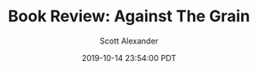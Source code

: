 ---
layout: podcast
title: "Book Review: Against The Grain"
author: Scott Alexander
description: https://slatestarcodex.com/2019/10/14/book-review-against-the-grain/
date: 2019-10-14 23:54:00 PDT
length: 4173522
duration: 1043
guid: book-review-against-the-grain
---